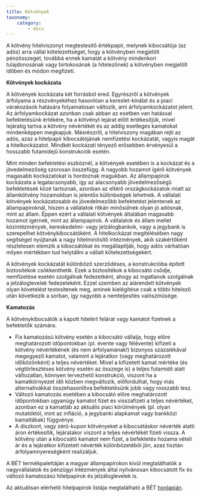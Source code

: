 ```yaml
---
title: Kötvények
taxonomy:
    category:
        - docs
---
```


A kötvény hitelviszonyt megtestesítő értékpapír, melynek kibocsátója (az adós) arra vállal kötelezettséget, hogy a kötvényben megjelölt pénzösszeget, továbbá ennek kamatát a kötvény mindenkori tulajdonosának vagy birtokosának (a hitelezőnek) a kötvényben megjelölt időben és módon megfizeti.

**Kötvények kockázata**

A kötvények kockázata két forrásból ered. Egyrészről a kötvények árfolyama a részvényekéhez hasonlóan a kereslet-kínálat és a piaci várakozások hatására folyamatosan változik, ami árfolyamkockázatot jelent. Az árfolyamkockázat azonban csak abban az esetben van hatással befektetésünk értékére, ha a kötvényt lejárat előtt értékesítjük, mivel lejáratig tartva a kötvény névértékét és az addig esetleges kamatokat mindenképpen megkapjuk. Másrészről, a hitelviszony magában rejti az adós, azaz a hitelpapír kibocsátójának nemfizetési kockázatát, vagyis magát a hitelkockázatot. Mindkét kockázati tényező erősebben érvényesül a hosszabb futamidejű konstrukciók esetén.

Mint minden befektetési eszköznél, a kötvények esetében is a kockázat és a jövedelmezőség szorosan összefügg. A nagyobb hozamot ígérő kötvények magasabb kockázatokat is hordoznak magukban. Az állampapírok kockázata a legalacsonyabb, így az alacsonyabb jövedelmezőségű befektetések közé tartoznak, azonban az eltérő országkockázatok miatt az államkötvény hozamokban is jelentős különbségek lehetnek. A vállalati kötvények kockázatosabb és jövedelmezőbb befektetést jelentenek az állampapíroknál, hiszen a vállalatok ritkán minősülnek olyan jó adósnak, mint az állam. Éppen ezért a vállalati kötvények általában magasabb hozamot ígérnek, mint az állampapírok. A vállalatok és állam mellet közintézmények, kereskedelmi- vagy jelzálogbankok, vagy a jegybank is szerepelhet kötvénykibocsátóként. A hitelkockázat megítélésében nagy segítséget nyújtanak a nagy hitelminősítő intézmények, akik szakértőként részletesen elemzik a kibocsátókat és megállapítják, hogy adós várhatóan milyen mértékben tud helytállni a vállalt kötelezettségekért.

A kötvények kockázatát különböző szerződéses, a konstrukcióba épített biztosítékok csökkenthetik. Ezek a biztosítékok a kibocsátó csődje, nemfizetése esetén szolgálnak fedezetként, ahogy az ingatlanok szolgálnak a jelzáloglevelek fedezeteként. Ezzel szemben az alárendelt kötvények olyan követelést testesítenek meg, aminek kielégítése csak a többi hitelező után következik a sorban, így nagyobb a nemteljesítés valószínűsége.

**Kamatozás**

A kötvénykibocsátók a kapott hitelért felárat vagy kamatot fizetnek a befektetők számára.

- Fix kamatozású kötvény esetén a kibocsátó vállalja, hogy előre meghatározott időpontokban (pl. évente vagy félévente) kifizeti a kötvény névértékének (és nem árfolyamának!) bizonyos százalékával megegyező kamatot, valamint a lejáratkor (vagy meghatározott időközönként) a teljes névértéket. Mivel a kifizetett kamat mértéke (és végtörlesztéses kötvény esetén az összege is) a teljes futamidő alatt változatlan, könnyen tervezhető konstrukció, viszont ha a kamatkörnyezet idő közben megváltozik, előfordulhat, hogy más alternatívákkal összehasonlítva befektetésünk jobb vagy rosszabb lesz.
- Változó kamatozás esetében a kibocsátó előre meghatározott időpontokban ugyanúgy kamatot fizet és visszafizeti a teljes névértéket, azonban ez a kamatláb az aktuális piaci körülmények (pl. olyan mutatóktól, mint az infláció, a jegybanki alapkamat vagy bankközi kamatlábak) függvénye.
- A diszkont, vagy zéró-kupon kötvényeket a kibocsátáskor névérték alatti áron értékesítik, lejáratakor viszont a teljes névértékét fizeti vissza. A kötvény után a kibocsátó kamatot nem fizet, a befektetés hozama vételi ár és a lejáratkor kifizetett névérték különbözetéből jön, azaz tisztán árfolyamnyereségként realizáljuk.

A BÉT termékpalettáján a magyar állampapírokon kívül megtalálhatók a nagyvállalatok és pénzügyi intézmények által nyilvánosan kibocsátott fix és változó kamatozású hitelpapírok és jelzáloglevelek is.

Az aktuálisan elérhető hitelpapírok listája megtalálható a BÉT [honlapján](https://bet.hu/oldalak/azonnali_piac).